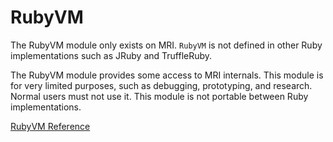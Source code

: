 # RubyVM

The RubyVM module only exists on MRI. `RubyVM` is not defined in other Ruby
implementations such as JRuby and TruffleRuby.

The RubyVM module provides some access to MRI internals. This module is for
very limited purposes, such as debugging, prototyping, and research.  Normal
users must not use it. This module is not portable between Ruby
implementations.

[RubyVM Reference](https://ruby-doc.org/core-2.7.0/RubyVM.html)
